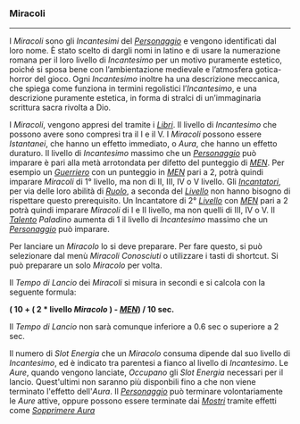 ### Miracoli
---
I *Miracoli* sono gli *Incantesimi* del [*Personaggio*](..\personaggio.md) e vengono identificati dal loro nome. È stato scelto di dargli nomi in latino e di usare la numerazione romana per il loro livello di *Incantesimo* per un motivo puramente estetico, poiché si sposa bene con l’ambientazione medievale e l’atmosfera gotica-horror del gioco. Ogni *Incantesimo* inoltre ha una descrizione meccanica, che spiega come funziona in termini regolistici l’*Incantesimo*, e una descrizione puramente estetica, in forma di stralci di un’immaginaria scrittura sacra rivolta a Dio. 

I *Miracoli*, vengono appresi del tramite i [*Libri*](..\oggetti\consumabili.md). Il livello di *Incantesimo* che possono avere sono compresi tra il I e il V. I *Miracoli* possono essere *Istantanei*, che hanno un effetto immediato, o *Aura*, che hanno un effetto duraturo. Il livello di *Incantesimo* massimo che un [*Personaggio*](..\personaggio.md) può imparare è pari alla metà arrotondata per difetto del punteggio di [*MEN*](..\personaggio\caratteristiche.md). Per esempio un [*Guerriero*](..\personaggio\ruolo\guerriero.md) con un punteggio in [*MEN*](..\personaggio\caratteristiche.md) pari a 2, potrà quindi imparare *Miracoli* di 1° livello, ma non di II, III, IV o V livello. Gli [*Incantatori*](..\personaggio\ruolo\incantatore.md), per via delle loro abilità di [*Ruolo*](..\personaggio\ruolo.md), a seconda del [*Livello*](..\personaggio\livelli.md) non hanno bisogno di rispettare questo prerequisito. Un Incantatore di 2° [*Livello*](..\personaggio\livelli.md) con [*MEN*](..\personaggio\caratteristiche.md) pari a 2 potrà quindi imparare *Miracoli* di I e II livello, ma non quelli di III, IV o V. Il [*Talento*](..\personaggio\talenti.md) *Paladino* aumenta di 1 il livello di *Incantesimo* massimo che un [*Personaggio*](..\personaggio.md) può imparare.

Per lanciare un *Miracolo* lo si deve preparare. Per fare questo, si può selezionare dal menù *Miracoli* *Conosciuti* o utilizzare i tasti di shortcut. Si può preparare un solo *Miracolo* per volta. 

Il *Tempo di Lancio* dei *Miracoli* si misura in secondi e si calcola con la seguente formula:

**( 10 + ( 2 \* livello *Miracolo* ) - [*MEN*](..\personaggio\caratteristiche.md)) / 10 sec.**

Il *Tempo di Lancio* non sarà comunque inferiore a 0.6 sec o superiore a 2 sec.

Il numero di *Slot Energia* che un *Miracolo* consuma dipende dal suo livello di *Incantesimo*, ed è indicato tra parentesi a fianco al livello di *Incantesimo*.  Le *Aure*, quando vengono lanciate, *Occupano* gli *Slot Energia* necessari per il lancio. Quest'ultimi non saranno più disponbili fino a che non viene terminato l'effetto dell'*Aura*. Il [*Personaggio*](..\personaggio.md) può terminare volontariamente le *Aure* attive, oppure possono essere terminate dai [*Mostri*](mostri.md) tramite effetti come [*Sopprimere Aura*](..\mostri\incantesimi\liv-II.md) 




